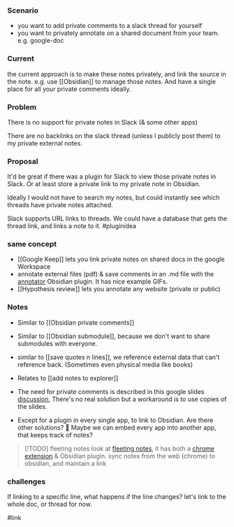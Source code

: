 ### Scenario
- you want to add private comments to a slack thread for yourself
- you want to privately annotate on a shared document from your team. e.g. google-doc

### Current
the current approach is to make these notes privately, and link the source in the note. e.g. use [[Obsidian]] to manage those notes.
And have a single place for all your private comments ideally.

### Problem
There is no support for private notes in Slack (& some other apps)

There are no backlinks on the slack thread (unless I publicly post them) to my private external notes.

### Proposal
It'd be great if there was a plugin for Slack to view those private notes in Slack.
Or at least store a private link to my private note in Obsidian.

Ideally I would not have to search my notes, but could instantly see which threads have private notes attached.

Slack supports URL links to threads. We could have a database that gets the thread link, and links a note to it.
#pluginidea

### same concept
- [[Google Keep]] lets you link private notes on shared docs in the google Workspace
- annotate external files (pdf) & save comments in an .md file with the [annotator](https://github.com/elias-sundqvist/obsidian-annotator) Obsidian plugin. It has nice example GIFs.
- [[Hypothesis review]] lets you annotate any website (private or public)

### Notes
- Similar to [[Obsidian private comments]]
- Similar to [[Obsidian submodule]], because we don't want to share submodules with everyone.
- similar to [[save quotes n lines]], we reference external data that can't reference back. (Sometimes even physical media like books)
- Relates to [[add notes to explorer]]
- The need for private comments is described in this google slides [discussion](https://support.google.com/edu/classroom/thread/13728889), There's no real solution but a workaround is to use copies of the slides.

- Except for a plugin in every single app, to link to Obsidian. Are there other solutions? 🤔
  Maybe we can embed every app into another app, that keeps track of notes?

> [!TODO] fleeting notes
> look at [fleeting notes](https://www.fleetingnotes.app/), it has both a [chrome extension](https://chrome.google.com/webstore/detail/fleeting-notes/gcplhmogdjioeaenmehmapbdonklmdnc) & Obsidian plugin.
> sync notes from the web (chrome) to obsidian, and maintain a link

### challenges
If linking to a specific line, what happens if the line changes?
let's link to the whole doc, or thread for now.

#link